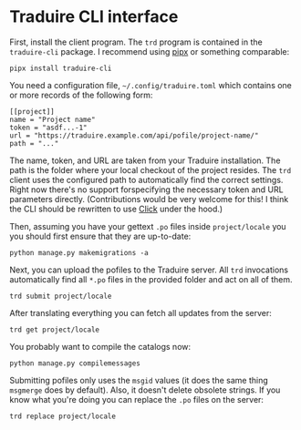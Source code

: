 # Traduire CLI interface

First, install the client program. The `trd` program is contained in the
`traduire-cli` package. I recommend using [pipx](https://pipx.pypa.io/stable/)
or something comparable:

    pipx install traduire-cli

You need a configuration file, `~/.config/traduire.toml` which contains one or
more records of the following form:

    [[project]]
    name = "Project name"
    token = "asdf...-1"
    url = "https://traduire.example.com/api/pofile/project-name/"
    path = "..."

The name, token, and URL are taken from your Traduire installation. The path is
the folder where your local checkout of the project resides. The `trd` client
uses the configured path to automatically find the correct settings. Right now
there's no support forspecifying the necessary token and URL parameters
directly. (Contributions would be very welcome for this! I think the CLI should
be rewritten to use [Click](https://click.palletsprojects.com/) under the
hood.)

Then, assuming you have your gettext `.po` files inside `project/locale` you
you should first ensure that they are up-to-date:

    python manage.py makemigrations -a

Next, you can upload the pofiles to the Traduire server. All `trd` invocations
automatically find all `*.po` files in the provided folder and act on all of
them.

    trd submit project/locale

After translating everything you can fetch all updates from the server:

    trd get project/locale

You probably want to compile the catalogs now:

    python manage.py compilemessages

Submitting pofiles only uses the `msgid` values (it does the same thing
`msgmerge` does by default). Also, it doesn't delete obsolete strings. If you
know what you're doing you can replace the `.po` files on the server:

    trd replace project/locale
